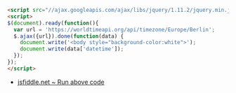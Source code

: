 ```html
<script src="//ajax.googleapis.com/ajax/libs/jquery/1.11.2/jquery.min.js" type="text/javascript"></script>
<script>
$(document).ready(function(){
  var url = 'https://worldtimeapi.org/api/timezone/Europe/Berlin';
  $.ajax({url}).done(function(data) {
    document.write('<body style="background-color:white">');
    document.write(data['datetime']);
  });
});
</script>
```

- [jsfiddle.net ~ Run above code](https://jsfiddle.net/6719qahL/1/)
